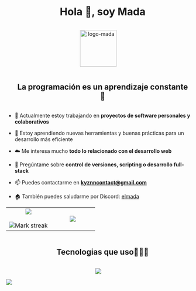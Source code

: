 <div id="user-content-toc">
  <ul align="center">
    <summary><h1 style="display: inline-block">Hola 👋, soy Mada</h1></summary>
  </ul>
</div>



<div align="center">
  <img  src="https://i.imgur.com/BHrP58Z.png"
       alt="logo-mada" height=100 /></a>
</div>



<div id="user-content-toc">
  <ul align="center">
    <summary><h2 style="display: inline-block">La programación es un aprendizaje constante 📕</h2></summary>
  </ul>
</div>

- 🔭 Actualmente estoy trabajando en **proyectos de software personales y colaborativos**

- 🌱 Estoy aprendiendo nuevas herramientas y buenas prácticas para un desarrollo más eficiente

- ☁️ Me interesa mucho **todo lo relacionado con el desarrollo web**

- 💬 Pregúntame sobre **control de versiones, scripting o desarrollo full-stack**

- 📫 Puedes contactarme en **kyznncontact@gmail.com**

- 🏠 También puedes saludarme por Discord: [elmada](https://discordapp.com/users/541625502121590798)



<p align="center">
  
<table align="center">
<tr border="none">
<td width="50%" align="center">
  
  <img  align="center"  src="https://github-readme-stats.vercel.app/api?username=Dev-Mada&theme=dark&show_icons=true&count_private=true" />
  <br></br>
  <img  title="Mi racha" alt="Mark streak" src="https://github-readme-streak-stats.herokuapp.com/?user=Dev-Mada&theme=dark&hide_border=false" /> 
</td>

<td width="50%" align="center">

  <img  align="center"  src="https://github-readme-stats.anuraghazra1.vercel.app/api/top-langs/?username=Dev-Mada&theme=dark&hide_border=false&no-bg=true&no-frame=true&langs_count=10"/>
  
  </td>
</tr>
</table>


<div id="user-content-toc">
  <ul align="center">
    <summary><h2 style="display: inline-block">Tecnologias que uso👨🏻‍💻</h2></summary>
  </ul>
</div>

<p align="center">
  <a href="https://skillicons.dev">
    <img src="https://skillicons.dev/icons?i=git,css,discord,postgres,github,html,js,mysql,nodejs,react,tailwind,ts,vscode&perline=14" />
  </a>
</p>


<img src="https://user-images.githubusercontent.com/73097560/115834477-dbab4500-a447-11eb-908a-139a6edaec5c.gif">

